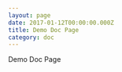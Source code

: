 ```yaml
---
layout: page
date: 2017-01-12T00:00:00.000Z
title: Demo Doc Page
category: doc
---
```


Demo Doc Page


